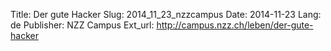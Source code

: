 Title: Der gute Hacker
Slug: 2014_11_23_nzzcampus
Date: 2014-11-23
Lang: de
Publisher: NZZ Campus
Ext_url: http://campus.nzz.ch/leben/der-gute-hacker
